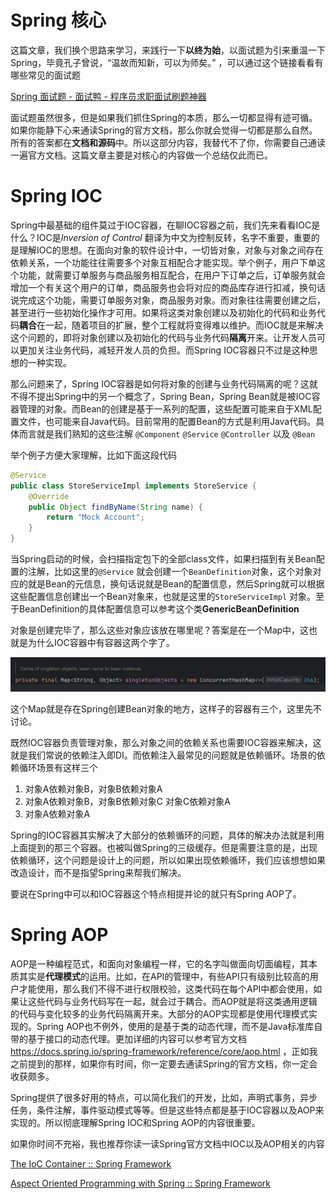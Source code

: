 # Spring 核心

这篇文章，我们换个思路来学习，来践行一下**以终为始**，以面试题为引来重温一下Spring，毕竟孔子曾说，“温故而知新，可以为师矣。” ，可以通过这个链接看看有哪些常见的面试题

[Spring 面试题 - 面试鸭 - 程序员求职面试刷题神器](https://www.mianshiya.com/bank/1790683494127804418)

面试题虽然很多，但是如果我们抓住Spring的本质，那么一切都显得有迹可循。如果你能静下心来通读Spring的官方文档，那么你就会觉得一切都是那么自然。所有的答案都在**文档和源码**中。所以这部分内容，我替代不了你，你需要自己通读一遍官方文档。这篇文章主要是对核心的内容做一个总结仅此而已。

# Spring IOC

Spring中最基础的组件莫过于IOC容器，在聊IOC容器之前，我们先来看看IOC是什么？IOC是*Inversion of Control* 翻译为中文为控制反转，名字不重要，重要的是理解IOC的思想。在面向对象的软件设计中，一切皆对象，对象与对象之间存在依赖关系，一个功能往往需要多个对象互相配合才能实现。举个例子，用户下单这个功能，就需要订单服务与商品服务相互配合，在用户下订单之后，订单服务就会增加一个有关这个用户的订单，商品服务也会将对应的商品库存进行扣减，换句话说完成这个功能，需要订单服务对象，商品服务对象。而对象往往需要创建之后，甚至进行一些初始化操作才可用。如果将这类对象创建以及初始化的代码和业务代码**耦合**在一起，随着项目的扩展，整个工程就将变得难以维护。而IOC就是来解决这个问题的，即将对象创建以及初始化的代码与业务代码**隔离**开来。让开发人员可以更加关注业务代码，减轻开发人员的负担。而Spring IOC容器只不过是这种思想的一种实现。

那么问题来了，Spring IOC容器是如何将对象的创建与业务代码隔离的呢？这就不得不提出Spring中的另一个概念了，Spring Bean，Spring Bean就是被IOC容器管理的对象。而Bean的创建是基于一系列的配置，这些配置可能来自于XML配置文件，也可能来自Java代码。目前常用的配置Bean的方式是利用Java代码。具体而言就是我们熟知的这些注解 `@Component` `@Service` `@Controller` 以及 `@Bean` 

举个例子方便大家理解，比如下面这段代码

```java
@Service
public class StoreServiceImpl implements StoreService {
    @Override
    public Object findByName(String name) {
        return "Mock Account";
    }
}
```

当Spring启动的时候，会扫描指定包下的全部class文件，如果扫描到有关Bean配置的注解，比如这里的`@Service` 就会创建一个`BeanDefinition`对象，这个对象对应的就是Bean的元信息，换句话说就是Bean的配置信息，然后Spring就可以根据这些配置信息创建出一个Bean对象来，也就是这里的`StoreServiceImpl` 对象。至于BeanDefinition的具体配置信息可以参考这个类**GenericBeanDefinition**

对象是创建完毕了，那么这些对象应该放在哪里呢？答案是在一个Map中，这也就是为什么IOC容器中有容器这两个字了。

![image](../images/image.png)

这个Map就是存在Spring创建Bean对象的地方，这样子的容器有三个，这里先不讨论。

既然IOC容器负责管理对象，那么对象之间的依赖关系也需要IOC容器来解决，这就是我们常说的依赖注入即DI。而依赖注入最常见的问题就是依赖循环。场景的依赖循环场景有这样三个

1. 对象A依赖对象B，对象B依赖对象A
2. 对象A依赖对象B，对象B依赖对象C 对象C依赖对象A
3. 对象A依赖对象A

Spring的IOC容器其实解决了大部分的依赖循环的问题，具体的解决办法就是利用上面提到的那三个容器。也被叫做Spring的三级缓存。但是需要注意的是，出现依赖循环，这个问题是设计上的问题，所以如果出现依赖循环，我们应该想想如果改造设计，而不是指望Spring来帮我们解决。

要说在Spring中可以和IOC容器这个特点相提并论的就只有Spring AOP了。

# Spring AOP

AOP是一种编程范式，和面向对象编程一样，它的名字叫做面向切面编程，其本质其实是**代理模式**的运用。比如，在API的管理中，有些API只有级别比较高的用户才能使用，那么我们不得不进行权限校验，这类代码在每个API中都会使用，如果让这些代码与业务代码写在一起，就会过于耦合。而AOP就是将这类通用逻辑的代码与变化较多的业务代码隔离开来。大部分的AOP实现都是使用代理模式实现的。Spring AOP也不例外，使用的是基于类的动态代理，而不是Java标准库自带的基于接口的动态代理。更加详细的内容可以参考官方文档 https://docs.spring.io/spring-framework/reference/core/aop.html ，正如我之前提到的那样，如果你有时间，你一定要去通读Spring的官方文档，你一定会收获颇多。

Spring提供了很多好用的特点，可以简化我们的开发，比如，声明式事务，异步任务，条件注解，事件驱动模式等等。但是这些特点都是基于IOC容器以及AOP来实现的。所以彻底理解Spring IOC和Spring AOP的内容很重要。

如果你时间不充裕，我也推荐你读一读Spring官方文档中IOC以及AOP相关的内容

[The IoC Container :: Spring Framework](https://docs.spring.io/spring-framework/reference/core/beans.html)

[Aspect Oriented Programming with Spring :: Spring Framework](https://docs.spring.io/spring-framework/reference/core/aop.html)